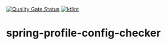 [![Quality Gate Status](https://sonarcloud.io/api/project_badges/measure?project=edineipiovesan_spring-profile-config-checker&metric=alert_status)](https://sonarcloud.io/dashboard?id=edineipiovesan_spring-profile-config-checker)
 [![ktlint](https://img.shields.io/badge/code%20style-%E2%9D%A4-FF4081.svg)](https://ktlint.github.io/)

# spring-profile-config-checker
